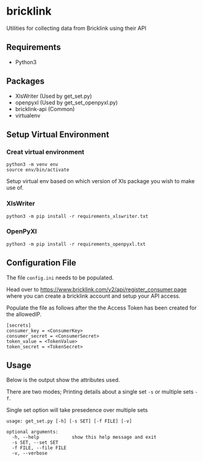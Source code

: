 # bricklink
Utilities for collecting data from Bricklink using their API

## Requirements
- Python3

## Packages
- XlsWriter (Used by get_set.py)
- openpyxl (Used by get_set_openpyxl.py)
- bricklink-api (Common)
- virtualenv

## Setup Virtual Environment

### Creat virtual environment 
```
python3 -m venv env
source env/bin/activate
```

Setup virtual env based on which version of Xls package you wish to make use of.

### XlsWriter
```
python3 -m pip install -r requirements_xlswriter.txt
```
### OpenPyXl
```
python3 -m pip install -r requirements_openpyxl.txt
```

## Configuration File

The file `config.ini` needs to be populated.

Head over to https://www.bricklink.com/v2/api/register_consumer.page where you can create a bricklink account and setup your API access.

Populate the file as follows after the the Access Token has been created for the allowedIP.
```
[secrets]
consumer_key = <ConsumerKey>
consumer_secret = <ConsumerSecret>
token_value = <TokenValue>
token_secret = <TokenSecret>
```

## Usage

Below is the output show the attributes used.

There are two modes; Printing details about a single set `-s` or multiple sets `-f`.

Single set option will take presedence over multiple sets

```
usage: get_set.py [-h] [-s SET] [-f FILE] [-v]

optional arguments:
  -h, --help            show this help message and exit
  -s SET, --set SET
  -f FILE, --file FILE
  -v, --verbose
```
